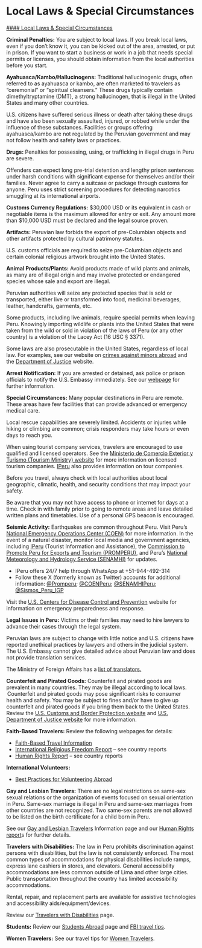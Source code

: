 # Local Laws & Special Circumstances

[#### Local Laws & Special Circumstances](javascript:void(0); "Local Laws & Special Circumstances")

**Criminal Penalties:** You are subject to local laws. If you break local laws, even if you don’t know it, you can be kicked out of the area, arrested, or put in prison. If you want to start a business or work in a job that needs special permits or licenses, you should obtain information from the local authorities before you start.

**Ayahuasca/Kambo/Hallucinogens:** Traditional hallucinogenic drugs, often referred to as ayahuasca or kambo, are often marketed to travelers as “ceremonial” or “spiritual cleansers.” These drugs typically contain dimethyltryptamine (DMT), a strong hallucinogen, that is illegal in the United States and many other countries.

U.S. citizens have suffered serious illness or death after taking these drugs and have also been sexually assaulted, injured, or robbed while under the influence of these substances. Facilities or groups offering ayahuasca/kambo are not regulated by the Peruvian government and may not follow health and safety laws or practices.

**Drugs:** Penalties for possessing, using, or trafficking in illegal drugs in Peru are severe.

Offenders can expect long pre-trial detention and lengthy prison sentences under harsh conditions with significant expense for themselves and/or their families. Never agree to carry a suitcase or package through customs for anyone. Peru uses strict screening procedures for detecting narcotics smuggling at its international airports.

**Customs Currency Regulations:** $30,000 USD or its equivalent in cash or negotiable items is the maximum allowed for entry or exit. Any amount more than $10,000 USD must be declared and the legal source proven.

**Artifacts:** Peruvian law forbids the export of pre-Columbian objects and other artifacts protected by cultural patrimony statutes.

U.S. customs officials are required to seize pre-Columbian objects and certain colonial religious artwork brought into the United States.

**Animal Products/Plants:** Avoid products made of wild plants and animals, as many are of illegal origin and may involve protected or endangered species whose sale and export are illegal.

Peruvian authorities will seize any protected species that is sold or transported, either live or transformed into food, medicinal beverages, leather, handcrafts, garments, etc.

Some products, including live animals, require special permits when leaving Peru. Knowingly importing wildlife or plants into the United States that were taken from the wild or sold in violation of the laws of Peru (or any other country) is a violation of the Lacey Act (16 USC § 3371).

Some laws are also prosecutable in the United States, regardless of local law. For examples, see our website on [crimes against minors abroad](https://travel.state.gov/content/travel/en/international-travel/emergencies/arrest-detention/crimes-against-minors.html) and the [Department of Justice](https://www.justice.gov/archives/jm/criminal-resource-manual-1617-extraterritorial-criminal-jurisdiction-18-usc-112-878-970-1116) website.

**Arrest Notification:** If you are arrested or detained, ask police or prison officials to notify the U.S. Embassy immediately. See our [webpage](https://travel.state.gov/content/travel/en/international-travel/emergencies/arrest-detention.html) for further information.

**Special Circumstances:** Many popular destinations in Peru are remote. These areas have few facilities that can provide advanced or emergency medical care.

Local rescue capabilities are severely limited. Accidents or injuries while hiking or climbing are common; crisis responders may take hours or even days to reach you.

When using tourist company services, travelers are encouraged to use qualified and licensed operators. See the [Ministerio de Comercio Exterior y Turismo (Tourism Ministry) website](https://consultasenlinea.mincetur.gob.pe/directoriodeserviciosturisticos/DirPrestadores/DirBusquedaPrincipal) for more information on licensed tourism companies. [IPeru](https://www.peru.travel/en/useful-data/iperu) also provides information on tour companies.

Before you travel, always check with local authorities about local geographic, climatic, health, and security conditions that may impact your safety.

Be aware that you may not have access to phone or internet for days at a time. Check in with family prior to going to remote areas and leave detailed written plans and timetables. Use of a personal GPS beacon is encouraged.

**Seismic Activity:** Earthquakes are common throughout Peru. Visit Peru’s [National Emergency Operations Center (COEN)](https://www.gob.pe/10140-instituto-nacional-de-defensa-civil-centro-de-operaciones-de-emergencia-nacional-coen) for more information. In the event of a natural disaster, monitor local media and government agencies, including [IPeru](https://www.peru.travel/en/useful-data/iperu) (Tourist Information and Assistance), the [Commission to Promote Peru for Exports and Tourism (PROMPERU)](https://www.gob.pe/promperu), and Peru’s [National Meteorology and Hydrology Service (SENAMHI)](https://www.gob.pe/senamhi) for updates.

* IPeru offers 24/7 help through WhatsApp at +51-944-492-314
* Follow these X (formerly known as Twitter) accounts for additional information: [@Promperu](https://x.com/Promperu); [@COENPeru](https://x.com/COENPeru); [@SENAMHIPeru](https://x.com/Senamhiperu/status/1513170221447712772); [@Sismos\_Peru\_IGP](https://x.com/Sismos_Peru_IGP/status/1662002827454042112)

Visit the [U.S. Centers for Disease Control and Prevention](https://www.cdc.gov/emergency/index.html) website for information on emergency preparedness and response.

**Legal Issues in Peru:** Victims or their families may need to hire lawyers to advance their cases through the legal system.

Peruvian laws are subject to change with little notice and U.S. citizens have reported unethical practices by lawyers and others in the judicial system. The U.S. Embassy cannot give detailed advice about Peruvian law and does not provide translation services.

The Ministry of Foreign Affairs has a [list of translators.](https://www.gob.pe/462-traduccion-de-documentos-para-uso-oficial)

**Counterfeit and Pirated Goods:** Counterfeit and pirated goods are prevalent in many countries. They may be illegal according to local laws.  Counterfeit and pirated goods may pose significant risks to consumer health and safety. You may be subject to fines and/or have to give up counterfeit and pirated goods if you bring them back to the United States. Review the [U.S. Customs and Border Protection website](https://www.cbp.gov/trade/fakegoodsrealdangers#:~:text=It%20is%20illegal%20to%20purchase%20counterfeit%20goods.%20Bringing,activities%2C%20such%20as%20forced%20labor%20or%20human%20trafficking.) and [U.S. Department of Justice website](https://www.justice.gov/criminal/criminal-ccips) for more information.

**Faith-Based Travelers:** Review the following webpages for details:

* [Faith-Based Travel Information](https://travel.state.gov/content/travel/en/international-travel/before-you-go/travelers-with-special-considerations/faith-based-travel.html)
* [International Religious Freedom Report](https://www.state.gov/international-religious-freedom-reports/) – see country reports
* [Human Rights Report](https://www.state.gov/reports-bureau-of-democracy-human-rights-and-labor/country-reports-on-human-rights-practices/) – see country reports

**International Volunteers:**

* [Best Practices for Volunteering Abroad](https://travel.state.gov/content/travel/en/international-travel/before-you-go/travelers-with-special-considerations/volunteering-abroad.html)

**Gay and Lesbian Travelers:** There are no legal restrictions on same-sex sexual relations or the organization of events focused on sexual orientation in Peru. Same-sex marriage is illegal in Peru and same-sex marriages from other countries are not recognized. Two same-sex parents are not allowed to be listed on the birth certificate for a child born in Peru.

See our [Gay and Lesbian Travelers](https://travel.state.gov/content/travel/en/international-travel/before-you-go/travelers-with-special-considerations/lgb.html) Information page and our [Human Rights report](https://www.state.gov/reports-bureau-of-democracy-human-rights-and-labor/country-reports-on-human-rights-practices/)s for further details.

**Travelers with Disabilities:** The law in Peru prohibits discrimination against persons with disabilities, but the law is not consistently enforced. The most common types of accommodations for physical disabilities include ramps, express lane cashiers in stores, and elevators. General accessibility accommodations are less common outside of Lima and other large cities. Public transportation throughout the country has limited accessibility accommodations.

Rental, repair, and replacement parts are available for assistive technologies and accessibility aids/equipment/devices.

Review our [Travelers with Disabilities](https://travel.state.gov/content/travel/en/international-travel/before-you-go/travelers-with-special-considerations/traveling-with-disabilties.html) page.

**Students:** Review our [Students Abroad](https://travel.state.gov/content/travel/en/international-travel/before-you-go/travelers-with-special-considerations/students.html) page and [FBI travel tips](https://ucr.fbi.gov/investigate/counterintelligence/student-brochure).

**Women Travelers:** See our travel tips for [Women Travelers](https://travel.state.gov/content/travel/en/international-travel/before-you-go/travelers-with-special-considerations/women-travelers.html).